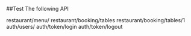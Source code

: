 ##Test The following API

restaurant/menu/
restaurant/booking/tables
restaurant/booking/tables/1
auth/users/
auth/token/login
auth/token/logout